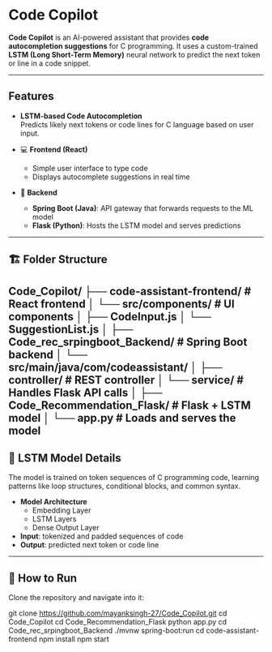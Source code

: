 #  Code Copilot

**Code Copilot** is an AI-powered assistant that provides **code autocompletion suggestions** for C programming. It uses a custom-trained **LSTM (Long Short-Term Memory)** neural network to predict the next token or line in a code snippet.

---

##  Features

- **LSTM-based Code Autocompletion**  
  Predicts likely next tokens or code lines for C language based on user input.

- 💻 **Frontend (React)**  
  - Simple user interface to type code  
  - Displays autocomplete suggestions in real time

- 🔧 **Backend**  
  - **Spring Boot (Java)**: API gateway that forwards requests to the ML model  
  - **Flask (Python)**: Hosts the LSTM model and serves predictions

---

## 🏗️ Folder Structure
Code_Copilot/
├── code-assistant-frontend/       # React frontend
│   └── src/components/            # UI components
│       ├── CodeInput.js
│       └── SuggestionList.js
│
├── Code_rec_srpingboot_Backend/   # Spring Boot backend
│   └── src/main/java/com/codeassistant/
│       ├── controller/            # REST controller
│       └── service/               # Handles Flask API calls
│
├── Code_Recommendation_Flask/     # Flask + LSTM model
│   └── app.py                     # Loads and serves the model
---

## 🧪 LSTM Model Details

The model is trained on token sequences of C programming code, learning patterns like loop structures, conditional blocks, and common syntax.

- **Model Architecture**
  - Embedding Layer
  - LSTM Layers
  - Dense Output Layer
- **Input**: tokenized and padded sequences of code
- **Output**: predicted next token or code line

---

## 🔌 How to Run

Clone the repository and navigate into it:


git clone https://github.com/mayanksingh-27/Code_Copilot.git
cd Code_Copilot
cd Code_Recommendation_Flask
python app.py
cd Code_rec_srpingboot_Backend
./mvnw spring-boot:run
cd code-assistant-frontend
npm install
npm start
